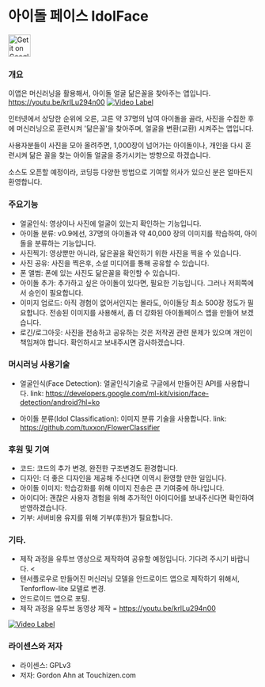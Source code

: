 # 아이돌 페이스 IdolFace

<a href='https://play.google.com/store/apps/details?id=com.touchizen.idolface'><img src='https://touchizen.com/assets/images/google-play.png' alt='Get it on Google Play' height=45/></a>
<!--a href='https://f-droid.org/packages/com.touchizen.idolface'><img src='https://touchizen.com/assets/images/f-droid.png' alt='Get it on F-Droid' height=45 ></a-->

### 개요

이앱은 머신러닝을 활용해서, 아이돌 얼굴 닮은꼴을 찾아주는 앱입니다.
https://youtu.be/krlLu294n00
[![Video Label](https://touchizen.com/assets/images/idolface_yt.png)](https://youtu.be/krlLu294n00?t=0s)

인터넷에서 상당한 순위에 오른, 고른 약 37명의 남여 아이돌을 골라, 사진을 수집한 후에
머신러닝으로 훈련시켜 '닮은꼴'을 찾아주며, 얼굴을 변환(교환) 시켜주는 앱입니다.
   
사용자분들이 사진을 모아 올려주면, 1,000장이 넘어가는 아이돌이나, 개인을 다시 훈련시켜
닮은 꼴을 찾는 아이돌 얼굴을 증가시키는 방향으로 하겠습니다.
   
소스도 오픈할 예정이라, 코딩등 다양한 방법으로 기여할 의사가 있으신 분은 얼마든지 환영합니다.

### 주요기능

* 얼굴인식: 영상이나 사진에 얼굴이 있는지 확인하는 기능입니다.
* 아이돌 분류: v0.9에선, 37명의 아이돌과 약 40,000 장의 이미지를 학습하여, 아이돌을 분류하는 기능입니다.
* 사진찍기: 영상뿐만 아니라, 닮은꼴을 확인하기 위한 사진을 찍을 수 있습니다.
* 사진 공유: 사진을 찍은후, 소셜 미디어를 통해 공유할 수 있습니다.
* 폰 앨범: 폰에 있는 사진도 닮은꼴을 확인할 수 있습니다.
* 아이돌 추가: 추가하고 싶은 아이돌이 있다면, 필요한 기능입니다. 그러나 저희쪽에서 승인이 필요합니다.
* 이미지 업로드: 아직 경험이 없어서인지는 몰라도, 아이돌당 최소 500장 정도가 필요합니다. 
  전송된 이미지를 사용해서, 좀 더 강화된 아이돌페이스 앱을 만들어 보겠습니다.
* 로긴/로그아웃: 사진을 전송하고 공유하는 것은 저작권 관련 문제가 있으며 개인이 책임져야 합니다. 
  확인하시고 보내주시면 감사하겠습니다.

### 머시러닝 사용기술

* 얼굴인식(Face Detection): 얼굴인식기술로 구글에서 만들어진 API를 사용합니다.
    link: https://developers.google.com/ml-kit/vision/face-detection/android?hl=ko
    
* 아이돌 분류(Idol Classification): 이미지 분류 기술을 사용합니다. 
    link: https://github.com/tuxxon/FlowerClassifier

### 후원 및 기여

* 코드: 코드의 추가 변경, 완전한 구조변경도 환경합니다.
* 디자인: 더 좋은 디자인을 제공해 주신다면 이역시 환영할 만한 일입니다.
* 아이돌 이미지: 학습강화를 위해 이미지 전송은 큰 기여중에 하나입니다.
* 아이디어: 괜찮은 사용자 경험을 위해 추가적인 아이디어를 보내주신다면 확인하여 반영하겠습니다.
* 기부: 서버비용 유지를 위해 기부(후원)가 필요합니다.

### 기타.

*  제작 과정을 유투브 영상으로 제작하여 공유할 예정입니다. 기다려 주시기 바랍니다.
<
* 텐서플로우로 만들어진 머신러닝 모델을 안드로이드 앱으로 제작하기 위해서, Tenforflow-lite 모델로 변경.
* 안드로이드 앱으로 포팅.
* 제작 과정을 유투브 동영상 제작 = https://youtu.be/krlLu294n00

[![Video Label](http://img.youtube.com/vi/krlLu294n00/0.jpg)](https://youtu.be/krlLu294n00?t=0s)

### 라이센스와 저자

* 라이센스: GPLv3
* 저자: Gordon Ahn at Touchizen.com
